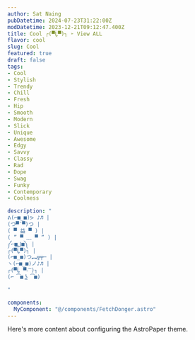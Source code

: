 ```yaml
---
author: Sat Naing
pubDatetime: 2024-07-23T31:22:00Z
modDatetime: 2023-12-21T09:12:47.400Z
title: Cool ┌(▀Ĺ̯▀)┐ ➣ View ALL
flavor: cool
slug: Cool
featured: true
draft: false
tags:
- Cool
- Stylish
- Trendy
- Chill
- Fresh
- Hip
- Smooth
- Modern
- Slick
- Unique
- Awesome
- Edgy
- Savvy
- Classy
- Rad
- Dope
- Swag
- Funky
- Contemporary
- Coolness

description: "
ᕕ(⌐■_■)ᕗ ♪♬ |
(つ▀¯▀)つ |
( ▀ 益 ▀ ) |
( ” ▀ ﹏ ▀ ” ) |
༼⌐■ل͟■༽ |
┌(▀Ĺ̯▀)┐ |
(⌐■_■)つ︻╦╤─ |
ヽ(⌐■_■)ノ♪♬ |
┌(▀Ĺ̯ ▀-͠ )┐ |
(⌐ ͡■ ͜ʖ ͡■) 

"

components:
  MyComponent: "@/components/FetchDonger.astro"
---
```


<MyComponent title="Donger List" />

Here's more content about configuring the AstroPaper theme.
